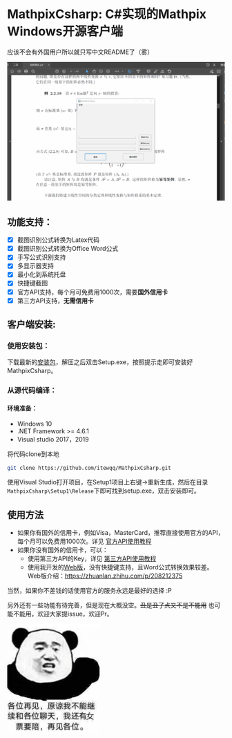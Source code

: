 # MathpixCsharp: C#实现的Mathpix Windows开源客户端

应该不会有外国用户所以就只写中文README了（雾）

![使用演示](/images/demo1.gif)

## 功能支持：

- [x] 截图识别公式转换为Latex代码
- [x] 截图识别公式转换为Office Word公式
- [x] 手写公式识别支持
- [x] 多显示器支持
- [x] 最小化到系统托盘
- [x] 快捷键截图
- [x] 官方API支持，每个月可免费用1000次，需要**国外信用卡**
- [x] 第三方API支持，**无需信用卡**

## 客户端安装:

### 使用安装包：

下载最新的[安装包](https://github.com/itewqq/MathpixCsharp/releases/download/0.0.6/MathpixCsharpV0.0.6.zip)，解压之后双击Setup.exe，按照提示走即可安装好MathpixCsharp。

### 从源代码编译：

#### 环境准备：

- Windows 10
- .NET Framework >= 4.6.1
- Visual studio 2017，2019
  
将代码clone到本地

```sh
git clone https://github.com/itewqq/MathpixCsharp.git
```

使用Visual Studio打开项目，在Setup1项目上右键->重新生成，然后在目录```MathpixCsharp\Setup1\Release```下即可找到setup.exe，双击安装即可。

## 使用方法

- 如果你有国外的信用卡，例如Visa，MasterCard，推荐直接使用官方的API，每个月可以免费用1000次。详见 [官方API使用教程](https://github.com/itewqq/MathpixCsharp/blob/dev/OfficialApi.md)
- 如果你没有国外的信用卡，可以：
  - 使用第三方API的Key，详见 [第三方API使用教程](https://github.com/itewqq/MathpixCsharp/blob/dev/ThirdpartyApi.md)
  - 使用我开发的[Web版](https://mathf.itewqq.cn/)，没有快捷键支持，且Word公式转换效果较差。Web版介绍：https://zhuanlan.zhihu.com/p/208212375
  
  
当然，如果你不差钱的话使用官方的服务永远是最好的选择 :P

另外还有一些功能有待完善，但是现在大概没空。~~丑是丑了点又不是不能用~~ 也可能不能用，欢迎大家提issue，欢迎Pr。

<img  src="/images/goodbye.jpg" height="250" align=center />

